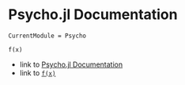 # Psycho.jl Documentation


```@meta
CurrentModule = Psycho
```


```@docs
f(x)
```

- link to [Psycho.jl Documentation](@ref)
- link to [`f(x)`](@ref)